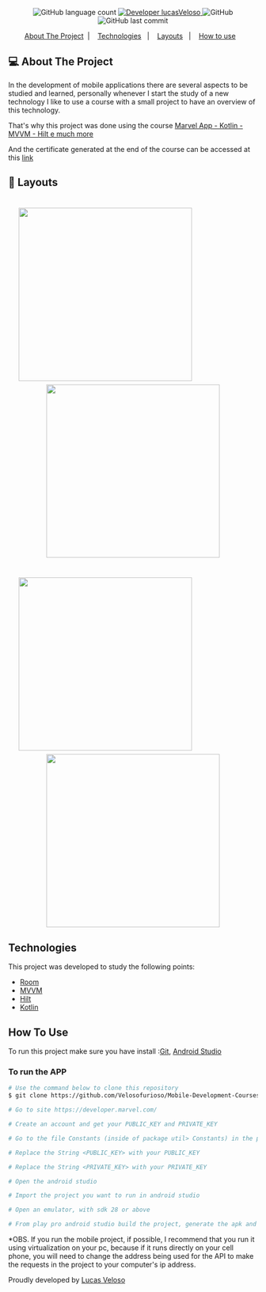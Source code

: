 <h1 align="center">
    <br />
<br />
</h1>

<p align="center">

  <img alt="GitHub language count" src="https://img.shields.io/github/languages/count/Velosofurioso/Mobile-Development-Courses">

  <a href="https://www.linkedin.com/in/veloso-lucas/">
    <img alt="Developer lucasVeloso" src="https://img.shields.io/badge/Developer-LucasVeloso-%23202024">
  </a>

  <img alt="GitHub" src="https://img.shields.io/github/license/Velosofurioso/NLW-1.0-Ecoleta?color=%2334CB79">

  <img alt="GitHub last commit" src="https://img.shields.io/github/last-commit/Velosofurioso/Mobile-Development-Courses?color=%23322153">

</p>

<p align="center">
  <a href="#-About-The-Project">About The Project</a>&nbsp;&nbsp;|&nbsp;&nbsp;&nbsp;
  <a href="#Technologies">Technologies</a>&nbsp;&nbsp;&nbsp;|&nbsp;&nbsp;&nbsp;
  <a href="#construction-%EF%B8%8F-layouts-construction">Layouts</a>&nbsp;&nbsp;&nbsp;|&nbsp;&nbsp;&nbsp;
  <a href="#information_source-how-to-use">How to use</a>&nbsp;&nbsp;&nbsp;
</p>


## 💻 About The Project

In the development of mobile applications there are several aspects to be studied and learned, personally whenever I start the study of a new technology I like to use a course with a small project to have an overview of this technology.

That's why this project was done using the course [Marvel App - Kotlin - MVVM - Hilt e much more][course-link]

And the certificate generated at the end of the course can be accessed at this [link][certificate]

## 📱 Layouts
<h1 align="center">
    <img width="350px" src=".others/app_home.png"/>
    <span>&nbsp&nbsp&nbsp&nbsp&nbsp&nbsp&nbsp&nbsp&nbsp&nbsp&nbsp&nbsp&nbsp&nbsp&nbsp&nbsp</span>
    <img width="350px" src=".others/app_search.png"/>
</h1>

<h1 align="center">
    <img width="350px" src=".others/app_view.png"/>
    <span>&nbsp&nbsp&nbsp&nbsp&nbsp&nbsp&nbsp&nbsp&nbsp&nbsp&nbsp&nbsp&nbsp&nbsp&nbsp&nbsp</span>
    <img width="350px" src=".others/app_favorites.png"/>
</h1>


## Technologies

This project was developed to study the following points:

- [Room][room]
- [MVVM][mvvm]
- [Hilt][hilt]
- [Kotlin][kotlin]


## How To Use 

To run this project make sure you have install :[Git](https://git-scm.com), [Android Studio](https://developer.android.com/studio)

### To run the APP

```bash
# Use the command below to clone this repository
$ git clone https://github.com/Velosofurioso/Mobile-Development-Courses.git

# Go to site https://developer.marvel.com/

# Create an account and get your PUBLIC_KEY and PRIVATE_KEY

# Go to the file Constants (inside of package util> Constants) in the project

# Replace the String <PUBLIC_KEY> with your PUBLIC_KEY

# Replace the String <PRIVATE_KEY> with your PRIVATE_KEY 

# Open the android studio

# Import the project you want to run in android studio 

# Open an emulator, with sdk 28 or above

# From play pro android studio build the project, generate the apk and run in the emulator 
```

*OBS. 
If you run the mobile project, if possible, I recommend that you run it using virtualization on your pc, because if it runs directly on your cell phone, you will need to change the address being used for the API to make the requests in the project to your computer's ip address.


Proudly developed by [Lucas Veloso](https://www.linkedin.com/in/veloso-lucas/)

[room]: https://developer.android.com/training/data-storage/room?hl=pt-br
[mvvm]: https://developer.android.com/topic/libraries/architecture/viewmodel?hl=pt-br
[hilt]: https://dagger.dev/hilt/
[kotlin]: https://kotlinlang.org/docs/home.html
[course-link]: https://www.udemy.com/course/marvel-app/
[certificate]: https://www.udemy.com/certificate/UC-1ad15d35-703e-44d0-a67c-ce96bf27bf2c/